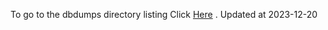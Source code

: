 To go to the dbdumps directory listing Click [Here](https://ipfs.io/ipfs/bafkreib5w4emu2ffbbbc2ufha434mwguznwps6ecjzvqm3fm7lih4hglla) . Updated at 2023-12-20